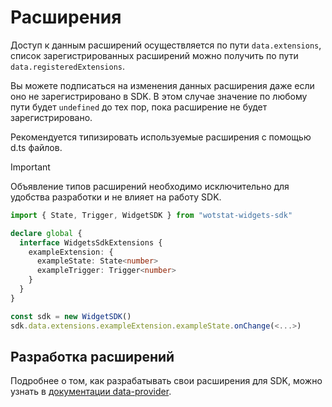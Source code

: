# Расширения

Доступ к данным расширений осуществляется по пути `data.extensions`, список зарегистрированных расширений можно получить по пути `data.registeredExtensions`.

Вы можете подписаться на изменения данных расширения даже если оно не зарегистрировано в SDK. В этом случае значение по любому пути будет `undefined` до тех пор, пока расширение не будет зарегистрировано.

Рекомендуется типизировать используемые расширения с помощью d.ts файлов.

> [!IMPORTANT]
> Объявление типов расширений необходимо исключительно для удобства разработки и не влияет на работу SDK.

```ts
import { State, Trigger, WidgetSDK } from "wotstat-widgets-sdk"

declare global {
  interface WidgetsSdkExtensions {
    exampleExtension: {
      exampleState: State<number>
      exampleTrigger: Trigger<number>
    }
  }
}

const sdk = new WidgetSDK()
sdk.data.extensions.exampleExtension.exampleState.onChange(<...>)
```

## Разработка расширений
Подробнее о том, как разрабатывать свои расширения для SDK, можно узнать в [документации data-provider](https://github.com/WOT-STAT/data-provider).